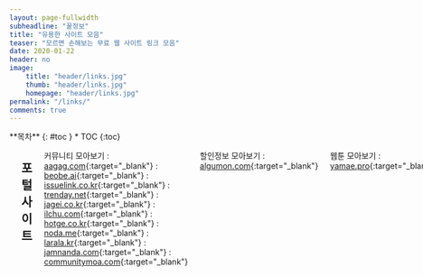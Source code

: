 ```yaml
---
layout: page-fullwidth
subheadline: "꿀정보"
title: "유용한 사이트 모음"
teaser: "모르면 손해보는 무료 웹 사이트 링크 모음"
date: 2020-01-22
header: no
image:
    title: "header/links.jpg"
    thumb: "header/links.jpg"
    homepage: "header/links.jpg"
permalink: "/links/"
comments: true
---
```

<div class="row">
<div class="medium-4 medium-push-8 columns" markdown="1">
<div class="panel radius" markdown="1">
**목차**
{: #toc }
*  TOC
{:toc}
</div>
</div><!-- /.medium-4.columns -->



<div class="medium-8 medium-pull-4 columns" markdown="1">

---
## 포털 사이트

커뮤니티 모아보기
: [aagag.com](https://aagag.com/mirror/){:target="_blank"}
: [beobe.ai](https://beobe.ai/){:target="_blank"}
: [issuelink.co.kr](https://www.issuelink.co.kr/community/listview){:target="_blank"}
: [trenday.net](http://trenday.net/main/all){:target="_blank"}
: [jagei.co.kr](http://www.jagei.co.kr/){:target="_blank"}
: [ilchu.com](http://www.ilchu.com/){:target="_blank"}
: [hotge.co.kr](http://m.hotge.co.kr/){:target="_blank"}
: [noda.me](http://noda.me/){:target="_blank"}
: [larala.kr](http://larala.kr/){:target="_blank"}
: [jamnanda.com](https://www.jamnanda.com/commbest){:target="_blank"}
: [communitymoa.com](http://www.communitymoa.com/moa/community){:target="_blank"}

할인정보 모아보기
: [algumon.com](https://algumon.com/){:target="_blank"}

웹툰 모아보기
: [yamae.pro](https://www.yamae.pro/){:target="_blank"}

소셜 북마크 서비스
: [mar.gar.in](http://mar.gar.in/){:target="_blank"}

시작 페이지 서비스
: [trand.co.kr](http://www.trand.co.kr/){:target="_blank"}

뉴스 모아보기
: [newspaper.co.kr](http://www.newspaper.co.kr){:target="_blank"}







---
## 정보 사이트

할인 정보
: [ppomppu.co.kr/zboard/zboard.php?id=ppomppu](http://www.ppomppu.co.kr/zboard/zboard.php?id=ppomppu){:target="_blank"}
: [clien.net/service/board/jirum](https://www.clien.net/service/board/jirum){:target="_blank"}
: [bbs.ruliweb.com/market/board/1020](http://bbs.ruliweb.com/market/board/1020){:target="_blank"}
: [slrclub.com/bbs/zboard.php?id=marketinfo](http://www.slrclub.com/bbs/zboard.php?id=marketinfo){:target="_blank"}
: [coolenjoy.kr/bbs/jirum](http://coolenjoy.kr/bbs/jirum){:target="_blank"}
: [quasarzone.co.kr/bbs/board.php?bo_table=qb_saleinfo](https://quasarzone.co.kr/bbs/board.php?bo_table=qb_saleinfo){:target="_blank"}
: [threppa.com/bbs/board.php?bo_table=0209](https://threppa.com/bbs/board.php?bo_table=0209){:target="_blank"}
: [city.kr/ln](http://www.city.kr/ln){:target="_blank"}
: [dealbada.com/bbs/board.php?bo_table=deal_domestic](http://www.dealbada.com/bbs/board.php?bo_table=deal_domestic){:target="_blank"}
: [eomisae.co.kr/fs](http://eomisae.co.kr/fs){:target="_blank"}
: [fmkorea.com/hotdeal](https://www.fmkorea.com/hotdeal){:target="_blank"}
: [ajpeople.com/bbs/board.php?bo_table=hotdeal](http://www.ajpeople.com/bbs/board.php?bo_table=hotdeal){:target="_blank"}

아파트 실거래 비교
: [hogangnono.com](https://hogangnono.com/){:target="_blank"}
: [dot1.kr](http://www.dot1.kr/){:target="_blank"}

노하우 위키
: [wikihow.com](https://ko.wikihow.com/){:target="_blank"}

스팸 전화번호 조회
: [missed-call.com](http://www.missed-call.com/){:target="_blank"}

사기피해사례 검색
: [thecheat.co.kr](https://thecheat.co.kr/){:target="_blank"}

짧은 주소의 원래주소 조회
: [wepplication.github.io/tools/longUrl](https://wepplication.github.io/tools/longUrl/){:target="_blank"}

웹호스팅 가격비교
: [sansting.com](http://www.sansting.com/home){:target="_blank"}

보험 비교
: [e-insmarket.or.kr](http://www.e-insmarket.or.kr){:target="_blank"}

Java 커뮤니티
: [okky.kr](http://okky.kr){:target="_blank"}

안드로이드 커뮤니티
: [androidpub.com](http://www.androidpub.com){:target="_blank"}

.Net 커뮤니티
: [devpia.com](http://www.devpia.com){:target="_blank"}

PHP 커뮤니티
: [phpschool.com](http://phpschool.com){:target="_blank"}

불법 주차 단속 알림 시스템
: [parkingsms.wizshot.com](http://parkingsms.wizshot.com/){:target="_blank"}

자동차 리콜 알림
: [car.go.kr](http://www.car.go.kr/){:target="_blank"}

뭔지 모르는 알약 정보 찾기
: [pharm.or.kr](http://www.pharm.or.kr/search/drugidfy/search.asp){:target="_blank"}




---
## 도구 사이트

#### 이미지 관련

온라인 포토샵
: [photopea.com](https://www.photopea.com/){:target="_blank"}
: [pixlr.com](https://www.pixlr.com/editor/){:target="_blank"}
: [sumopaint.com](https://www.sumopaint.com/paint/){:target="_blank"}
: [befunky.com](https://www.befunky.com/create/){:target="_blank"}

이미지용량 줄이기
: [jpegmini.com](https://www.jpegmini.com/){:target="_blank"}
: [compressnow.com](https://compressnow.com/){:target="_blank"}
: [jpeg-optimizer.com](http://jpeg-optimizer.com/){:target="_blank"}
: [compresspng.com](https://compresspng.com/){:target="_blank"}
: [tinypng.com](https://tinypng.com/){:target="_blank"}

이미지 자르기
: [postcron.com/image-splitter/](https://postcron.com/image-splitter/){:target="_blank"}
: [fengyuanchen.github.io/photo-editor/](https://fengyuanchen.github.io/photo-editor/){:target="_blank"}

이미지 합치기
: [bbom.org/tools/](http://bbom.org/tools/){:target="_blank"}

이미지 배경제거
: [burner.bonanza.com](https://burner.bonanza.com/){:target="_blank"}
: [clippingmagic.com](https://clippingmagic.com/){:target="_blank"}
: [remove.bg](https://www.remove.bg/){:target="_blank"}

그림 자동 채색
: [paintschainer.preferred.tech](http://paintschainer.preferred.tech){:target="_blank"}

이미지 해상도 업스케일링
: [waifu2x.udp.jp](http://waifu2x.udp.jp/index.ko.html){:target="_blank"}

사진에서 얼굴 검출해 모자이크
: [facepixelizer.com](https://www.facepixelizer.com/){:target="_blank"}

gif 생성 / gif에서 이미지 추출
: [wepplication.github.io/tools/aniGifGen](https://wepplication.github.io/tools/aniGifGen/){:target="_blank"}

gif 생성, 크기조정, 자르기, 글씨넣기, 쪼개기
: [ezgif.com](https://ezgif.com/){:target="_blank"}

웹페이지 이미지 한번에 저장
: [imagecyborg.com](https://imagecyborg.com/){:target="_blank"}

흑백 이미지 칼라로 변경
: [colorize.dev.kaisou.misosi.ru](https://colorize.dev.kaisou.misosi.ru/){:target="_blank"}

이미지에에서 칼라 팔레트 추출
: [cssdrive.com/imagepalette](http://www.cssdrive.com/imagepalette/){:target="_blank"}

이미지에서 텍스트 추출
: [i2ocr.com](http://www.i2ocr.com/){:target="_blank"}
: [ocr.retia.co.kr](https://ocr.retia.co.kr){:target="_blank"}
: [newocr.com](https://www.newocr.com/){:target="_blank"}

로고 생성
: [flamingtext.com](http://www.flamingtext.com/){:target="_blank"}




#### 개발 관련

아이콘 생성
: [convertico.com](https://convertico.com/){:target="_blank"}

파비콘 생성
: [favicon-generator.org](https://www.favicon-generator.org/){:target="_blank"}

반응형 웹사이트 테스트
: [troy.labs.daum.net](http://troy.labs.daum.net/){:target="_blank"}

HTML 문자참조표
: [wepplication.github.io/tools/htmlCodes](https://wepplication.github.io/tools/htmlCodes/){:target="_blank"}

아스키코드표
: [wepplication.github.io/tools/asciiCodes](https://wepplication.github.io/tools/asciiCodes/){:target="_blank"}

HTML 색상표
: [wepplication.github.io/tools/colorPicker](https://wepplication.github.io/tools/colorPicker/){:target="_blank"}

이미지 데이타 URL 생성
: [wepplication.github.io/tools/img2Url](https://wepplication.github.io/tools/img2Url/){:target="_blank"}

문서 틀린점 비교
: [wepplication.github.io/tools/compareDoc](https://wepplication.github.io/tools/compareDoc/){:target="_blank"}

HTML/JS/CSS/SQL 코드 보기 좋게 변경
: [wepplication.github.io/tools/beautifyCode](https://wepplication.github.io/tools/beautifyCode/){:target="_blank"}

HTML/JS/CSS 코드 압축
: [wepplication.github.io/tools/minifyCode](https://wepplication.github.io/tools/minifyCode/){:target="_blank"}

URL, HTML, Base32, Base64 인코더/디코더
: [wepplication.github.io/tools/encoder](https://wepplication.github.io/tools/encoder/){:target="_blank"}

해쉬 / 인코딩
: [emn178.github.io/online-tools](http://emn178.github.io/online-tools/index.html){:target="_blank"}

해쉬 / 암호화
: [wepplication.github.io/tools/crypt](https://wepplication.github.io/tools/crypt/){:target="_blank"}

UUID 생성
: [wepplication.github.io/tools/uuidGen](https://wepplication.github.io/tools/uuidGen/){:target="_blank"}

Javascript 키 인풋 테스트
: [wepplication.github.io/tools/keyCode/](https://wepplication.github.io/tools/keyCode/){:target="_blank"}
: [unixpapa.com/js/testkey.html](https://unixpapa.com/js/testkey.html){:target="_blank"}
: [javascript.info/keyboard-events](https://javascript.info/keyboard-events){:target="_blank"}

정규표현식 테스트
: [regexr.com](https://regexr.com/){:target="_blank"}

Java/APK 디컴파일러
: [javadecompilers.com](http://www.javadecompilers.com/){:target="_blank"}

사이트 중국 접속 테스트
: [comparitech.com/privacy-security-tools](https://www.comparitech.com/privacy-security-tools/blockedinchina/){:target="_blank"}

웹개발 도구 모음 (ip조회, 핑테스트, 인코딩, 해싱, 암호화 등등)
: [tool.heyo.me](http://tool.heyo.me/){:target="_blank"}

더미 이미지 생성
: [gifpng.com](http://www.gifpng.com/?language=ko){:target="_blank"}
: [placeholder.com](https://placeholder.com/){:target="_blank"}

언어별 API 모음
: [overapi.com](http://overapi.com/){:target="_blank"}

언어별 코드 실행
: [compileonline.com](http://www.compileonline.com/){:target="_blank"}

HTML5 지원현황
: [html5test.com](https://html5test.com/){:target="_blank"}

HTML 소스보기
: [wepplication.github.io/tools/htmlViewer/](https://wepplication.github.io/tools/htmlViewer/){:target="_blank"}

그림 그려서 HTML 코드 만들기
: [sketch2code.azurewebsites.net](https://sketch2code.azurewebsites.net){:target="_blank"}



#### 기타

특수문자 모음
: [wepplication.github.io/tools/charMap](https://wepplication.github.io/tools/charMap/){:target="_blank"}

외부/내부 IP조회
: [wepplication.github.io/tools/ipconfig](https://wepplication.github.io/tools/ipconfig/){:target="_blank"}

외부 IP 조회
: [ipipipip.net](https://www.ipipipip.net/){:target="_blank"}
: [findip.kr](http://www.findip.kr/){:target="_blank"}
: [mylocation.co.kr](http://mylocation.co.kr/){:target="_blank"}

인터넷 아카이브(웹 사이트 과거 모습 보기)
: [web.archive.org](https://web.archive.org/){:target="_blank"}
: [archive.is](https://archive.is/){:target="_blank"}

온라인 시계 (알람, 타이머, 스톱워치, 세계시간)
: [vclock.kr](https://vclock.kr/){:target="_blank"}

마인드 맵
: [mind42.com](https://mind42.com/){:target="_blank"}

일회용 이메일
: [guerrillamail.com](http://www.guerrillamail.com/ko){:target="_blank"}
: [expirebox.com](https://expirebox.com/){:target="_blank"}
: [incognitomail.com](http://www.incognitomail.com/){:target="_blank"}
: [maildrop.cc](https://maildrop.cc/){:target="_blank"}
: [yopmail.com](http://www.yopmail.com/){:target="_blank"}

한국어 맞춤법 검사기
: [speller.cs.pusan.ac.kr](http://speller.cs.pusan.ac.kr/){:target="_blank"}
: [alldic.daum.net/grammar_checker.do](http://alldic.daum.net/grammar_checker.do){:target="_blank"}

글자수 세기 / 맞춤법 검사기
: [saramin.co.kr/zf_user/tools/character-counter](http://www.saramin.co.kr/zf_user/tools/character-counter){:target="_blank"}

글자수 세기
: [wepplication.github.io/tools/charCounter](https://wepplication.github.io/tools/charCounter/){:target="_blank"}

한영타 변환기
: [wepplication.github.io/tools/eng2Kor](https://wepplication.github.io/tools/eng2Kor/){:target="_blank"}

웹 메모장
: [protectedtext.com](https://www.protectedtext.com/){:target="_blank"}
: [noteapp.com](https://noteapp.com/){:target="_blank"}

웹 그림판
: [mrdoob.com/projects/harmony](https://mrdoob.com/projects/harmony/){:target="_blank"}

게시판 HTML코드 생성
: [wepplication.github.io/tools/webEditor](https://wepplication.github.io/tools/webEditor/){:target="_blank"}

랜섬웨어 무료 복구
: [nomoreransom.org](https://www.nomoreransom.org/ko/index.html){:target="_blank"}

PDF 변환
: [allinpdf.com](https://allinpdf.com/intro){:target="_blank"}
: [smallpdf.com](https://smallpdf.com/kr){:target="_blank"}

파일 포맷 변환
: [convertfiles.com](http://www.convertfiles.com/){:target="_blank"}

EML 뷰어
: [wepplication.github.io/tools/emlViewer](https://wepplication.github.io/tools/emlViewer/){:target="_blank"}

PDF등으로 ebook 생성
: [toepub.com](https://toepub.com/ko/){:target="_blank"}

SMI->SRT 자막 변환 / 자막 싱크 조절
: [wepplication.github.io/tools/smi2Srt](https://wepplication.github.io/tools/smi2Srt/){:target="_blank"}

문자 음성으로 읽기
: [wepplication.github.io/tools/tts](https://wepplication.github.io/tools/tts/){:target="_blank"}

말하는거 문자로 받아 적기
: [wepplication.github.io/tools/stt](https://wepplication.github.io/tools/stt/){:target="_blank"}

파일 저장소
: [mediafire.com](https://www.mediafire.com/){:target="_blank"}
: [imgbox.com](https://imgbox.com/){:target="_blank"}
: [sendvid.com](https://sendvid.com/){:target="_blank"}

일회용 파일공유
: [justbeamit.com](https://www.justbeamit.com/){:target="_blank"}
: [dropjiffy.com](https://www.dropjiffy.com/){:target="_blank"}
: [sendtransfer.com](https://www.sendtransfer.com/){:target="_blank"}

패스워드 만들기
: [passwordchart.com](http://passwordchart.com/){:target="_blank"}

온라인 문서 번역
: [onlinedoctranslator.com](https://www.onlinedoctranslator.com/){:target="_blank"}

모니터 무결점 테스트
: [monitor.co.kr](http://www.monitor.co.kr/){:target="_blank"}

인터넷 속도측정
: [speedtest.net](https://www.speedtest.net/ko){:target="_blank"}
: [fast.com](https://fast.com/ko/){:target="_blank"}

로또번호 생성기
: [wepplication.github.io/tools/lottoNumGen](https://wepplication.github.io/tools/lottoNumGen/){:target="_blank"}
: [kor.pe.kr/util/4/lotto](http://kor.pe.kr/util/4/lotto/){:target="_blank"}
: [okojj.com/apps/lotto.php](http://www.okojj.com/apps/lotto.php){:target="_blank"}
: [lotto.gobest.co.kr/lott6-0.php](http://lotto.gobest.co.kr/lott6-0.php){:target="_blank"}

전광판 만들기
: [wigflip.com/signbot](http://wigflip.com/signbot/){:target="_blank"}

오디오 자르기
: [mp3cut.net](https://mp3cut.net/ko/){:target="_blank"}

오디오/비디오 포맷 변환기
: [media.io](https://www.media.io/kp/){:target="_blank"}

회로 설계, 시뮬레이션
: [circuitlab.com](https://www.circuitlab.com/editor/){:target="_blank"}

토렌트 magnet -> .torrent 변환
: [grep.kr/magnet](https://grep.kr/magnet/){:target="_blank"}
: [magnet2torrent.com](http://magnet2torrent.com/){:target="_blank"}

tv 보기
: [hdtv.im](http://hdtv.im/){:target="_blank"}

중국 번체자 > 간체자 변환
: [ltool.net](https://www.ltool.net/chinese_traditional_characters_to_simplified_converter_in_korean.php){:target="_blank"}

짧은 url 주소 만들기
: [bitly.com](https://bitly.com/){:target="_blank"}

매직아이 생성
: [wepplication.github.io/tools/magicEyeGen](https://wepplication.github.io/tools/magicEyeGen/){:target="_blank"}

서버 시간 확인
: [time.navyism.com](https://time.navyism.com/){:target="_blank"}
: [timecker.com](http://timecker.com){:target="_blank"}
: [poitime.com](http://poitime.com/){:target="_blank"}

바코드/QR코드 생성
: [wepplication.github.io/tools/barcodeGen](https://wepplication.github.io/tools/barcodeGen/){:target="_blank"}
: [free-barcode-generator.net](https://www.free-barcode-generator.net/){:target="_blank"}
: [terryburton.co.uk](https://www.terryburton.co.uk/barcodewriter/generator/){:target="_blank"}

QR코드 생성
: [qr.ioi.tw](https://qr.ioi.tw/ko/){:target="_blank"}

웹 바코드/QR코드 스캐너
: [wepplication.github.io/tools/barcodeScanner](https://wepplication.github.io/tools/barcodeScanner/){:target="_blank"}

웹 손전등
: [wepplication.github.io/tools/flashlight](https://wepplication.github.io/tools/flashlight/){:target="_blank"}

아스키아트 생성
: [wepplication.github.io/tools/asciiArtGen](https://wepplication.github.io/tools/asciiArtGen/){:target="_blank"}
: [patorjk.com/software/taag](http://patorjk.com/software/taag){:target="_blank"}

파일 MD5 체크섬 확인
: [wepplication.github.io/tools/fileChecksum](https://wepplication.github.io/tools/fileChecksum/){:target="_blank"}

자동화 서비스
: [ifttt.com](https://ifttt.com/){:target="_blank"}

우편번호/주소 조회
: [wepplication.github.io/tools/postcode](https://wepplication.github.io/tools/postcode/){:target="_blank"}

길찾기 서비스
: [map.naver.com/index.nhn?menu=route](https://map.naver.com/index.nhn?menu=route){:target="_blank"}
: [map.daum.net/?target=car](http://map.daum.net/?target=car){:target="_blank"}
: [google.co.kr/maps](https://www.google.co.kr/maps/dir///data=!3m1!4b1!4m2!4m1!3e3?hl=ko){:target="_blank"}

번역 서비스
: [translate.google.co.kr](https://translate.google.co.kr/?hl=ko){:target="_blank"}
: [papago.naver.com](https://papago.naver.com/){:target="_blank"}
: [translate.kakao.com](https://translate.kakao.com/){:target="_blank"}
: [bing.com/translator](https://www.bing.com/translator/){:target="_blank"}
: [better-translator.com](http://better-translator.com/){:target="_blank"}
: [acidsound.github.io/transplus](https://acidsound.github.io/transplus/){:target="_blank"}

구글 캘린더 음력 등록
: [googlelunar.cpueblo.com](http://googlelunar.cpueblo.com/){:target="_blank"}

이미지 검색
: [google.com/imghp](https://www.google.com/imghp?hl=ko&tab=wi){:target="_blank"}
: [tineye.com](https://www.tineye.com/){:target="_blank"}

한자 필기 검색
: [hanja.dict.naver.com](https://hanja.dict.naver.com/){:target="_blank"}

순서도(플로우 차트), 네트워크 구성도 다이어 그램 그리기
: [go.gliffy.com/go/html5/launch](https://go.gliffy.com/go/html5/launch){:target="_blank"}

주소변경 원클릭 서비스(은행, 카드, 보험)
: [ktmoving.com](http://www.ktmoving.com/){:target="_blank"}


---
## 심심풀이 사이트

무료 운세
: [shinhan.haezone.com](http://shinhan.haezone.com/inSaju.asp){:target="_blank"}

온라인 낙서
: [drawball.com](http://www.drawball.com/){:target="_blank"}

이름 풀이
: [yuksul.com/saju/free_name.html](http://www.yuksul.com/saju/free_name.html){:target="_blank"}

꿈 해몽
: [insidedream.net](http://insidedream.net/){:target="_blank"}

스무고개
: [kr.akinator.com](https://kr.akinator.com/){:target="_blank"}

아이큐 테스트
: [arealme.com/iq](https://www.arealme.com/iq/ko/){:target="_blank"}
: [memorado.org/iqtest](http://memorado.org/iqtest){:target="_blank"}
: [iqtest.kr](http://www.iqtest.kr/){:target="_blank"}
: [iqtest.so](http://iqtest.so/){:target="_blank"}

성격 유형 검사
: [16personalities.com](https://www.16personalities.com/ko){:target="_blank"}

퍼즐 / 미로 출력
: [krazydad.com](https://krazydad.com/){:target="_blank"}

타자 연습
: [김타자.kr](https://xn--4k0b139bupg.kr/){:target="_blank"}


---
## 학습 사이트

#### 자격증

기출문제
: [gunsys.com](http://www.gunsys.com/gunsystem_pilgi.htm){:target="_blank"}
: [comcbt.com](http://www.comcbt.com/){:target="_blank"}
: [munjebank.net](http://www.munjebank.net/){:target="_blank"}


#### 공모전/경진대회

국내 공모전
: [gongmo.incruit.com/](http://gongmo.incruit.com/){:target="_blank"}
: [detizen.net](http://www.detizen.net/contest/){:target="_blank"}
: [contest.jobkorea.co.kr](http://contest.jobkorea.co.kr/Contest/List){:target="_blank"}
: [thinkuniv.com](http://www.thinkuniv.com/sub/sub01.asp){:target="_blank"}


#### 교육

IT 교육/세미나
: [sharedit.co.kr](https://www.sharedit.co.kr/seminars){:target="_blank"}

무료 교육/강연
: [seminarmessenger.com](http://www.seminarmessenger.com/bbs/board.php?bo_table=01_06){:target="_blank"}
: [edwith.org](https://www.edwith.org/){:target="_blank"}

공개SW 행사안내
: [oss.kr](https://www.oss.kr/event){:target="_blank"}

국내 IT 컨퍼런스 일정
: [zetawiki.com](https://zetawiki.com/wiki/%EB%B6%84%EB%A5%98:IT_%EC%BB%A8%ED%8D%BC%EB%9F%B0%EC%8A%A4){:target="_blank"}

프로그래밍 문제풀이
: [codingdojang.com](http://codingdojang.com/){:target="_blank"}
: [acmicpc.net](https://www.acmicpc.net/){:target="_blank"}
: [programmers.co.kr](https://programmers.co.kr/){:target="_blank"}
: [algospot.com](https://algospot.com/judge/problem/list/){:target="_blank"}
: [jungol.co.kr](http://www.jungol.co.kr/){:target="_blank"}
: [judge.lavida.us](http://judge.lavida.us/){:target="_blank"}

소셜 강좌 사이트
: [opentutorials.org](https://opentutorials.org/){:target="_blank"}

대학 공개 강의
: [kocw.net](http://www.kocw.net/){:target="_blank"}

C언어 강좌
: [modoocode.com](https://modoocode.com/){:target="_blank"}

프로그래밍 강좌(생활코딩)
: [opentutorials.org/course/1](https://opentutorials.org/course/1){:target="_blank"}



---
## 취업 사이트

아르바이트
: [alba.co.kr](http://www.alba.co.kr/){:target="_blank"}
: [albamon.com](https://www.albamon.com/){:target="_blank"}

채용 정보
: [jobkorea.co.kr](https://www.jobkorea.co.kr/){:target="_blank"}
: [saramin.co.kr](https://www.saramin.co.kr){:target="_blank"}
: [work.go.kr](http://m.work.go.kr/){:target="_blank"}
: [incruit.com](https://www.incruit.com/){:target="_blank"}

공공기관 채용정보
: [job.alio.go.kr](https://job.alio.go.kr/){:target="_blank"}

기업 정보 (연봉, 후기 등)
: [jobplanet.co.kr](https://www.jobplanet.co.kr/){:target="_blank"}
: [kreditjob.com](https://kreditjob.com/){:target="_blank"}
: [dsum.co](https://www.dsum.co/){:target="_blank"}



---
## 게임 사이트

#### 싱글플레이

플래피 버드
: [ellisonleao.github.io/clumsy-bird](http://ellisonleao.github.io/clumsy-bird/){:target="_blank"}

2048
: [play2048.co](https://play2048.co/){:target="_blank"}

네모네모로직
: [nemonemologic.com](http://nemonemologic.com/){:target="_blank"}

Transport Tycoon Deluxe
: [epicport.com/en/ttd](http://epicport.com/en/ttd){:target="_blank"}

Caesar III
: [epicport.com/en/caesar3](http://epicport.com/en/caesar3){:target="_blank"}

Dune 2
: [epicport.com/en/dune2](http://epicport.com/en/dune2){:target="_blank"}

X-COM: UFO Defense
: [epicport.com/en/xcom](http://epicport.com/en/xcom){:target="_blank"}

DOS 게임 라이브러리
: [bit.ly/1yuo1Tm](https://archive.org/details/softwarelibrary_msdos_games/v2){:target="_blank"}

웹브라우저 게임 모음
: [bitplay.co](http://bitplay.co/){:target="_blank"}

HTML5 게임 모음
: [publishers.softgames.com](https://publishers.softgames.com/){:target="_blank"}

플래쉬 게임 모음
: [flashgames.tistory.com](https://flashgames.tistory.com/){:target="_blank"}

1024바이트 javascript 게임 개발 대회 게임들
: [js13kgames.com](https://js13kgames.com){:target="_blank"}





#### 멀티플레이

세포 키우기
: [agar.io](https://agar.io/){:target="_blank"}

지렁이 키우기
: [slither.io](http://slither.io/){:target="_blank"}

탱크 키우기
: [diep.io](http://diep.io/){:target="_blank"}

싱크홀 키우기
: [hole-io.com](https://hole-io.com/){:target="_blank"}

땅따먹기
: [paper-io.com](http://paper-io.com/){:target="_blank"}
: [splix.io](http://splix.io/){:target="_blank"}

보드게임 모음
: [boardgamearena.com](https://ko.boardgamearena.com/){:target="_blank"}
: [playok.com](https://www.playok.com/){:target="_blank"}

끝말잇기 온라인
: [kkutu.io](https://kkutu.io){:target="_blank"}

브루탈 매니아
: [crazygames.com/game/brutalmania-io](https://www.crazygames.com/game/brutalmania-io){:target="_blank"}

배틀로얄
: [miniroyale2.io](https://miniroyale2.io/){:target="_blank"}

헬리콥터 키우기
: [copter.io](http://copter.io/){:target="_blank"}

2D 배틀 그라운드
: [surviv.io](http://surviv.io){:target="_blank"}




---
## 자료 사이트

무료 이미지
: [pexels.com](https://www.pexels.com/){:target="_blank"}
: [unsplash.com](https://unsplash.com/){:target="_blank"}
: [pixabay.com](https://pixabay.com/ko/){:target="_blank"}

무료 영상
: [mazwai.com](https://mazwai.com){:target="_blank"}

유료화된 프로그램 마지막 프리웨어 찾는곳
: [321download.com](http://www.321download.com/LastFreeware/){:target="_blank"}

무료 글꼴
: [안심 글꼴파일서비스](https://gongu.copyright.or.kr/freeFontEvent.html){:target="_blank"}
: [blog.naver.com/wosr1](https://blog.naver.com/PostList.nhn?blogId=wosr1&categoryNo=63){:target="_blank"}
: [리디바탕체](https://www.ridicorp.com/branding/fonts/ridibatang/){:target="_blank"}
: [배달의민족 무료글꼴](https://woowahan.com/#/fonts){:target="_blank"}
: [네이버 나눔손글씨](https://clova.ai/handwriting/){:target="_blank"}
: [네이버 나눔글꼴](http://hangeul.naver.com/2017/nanum){:target="_blank"}
: [빙그레 서체](http://www.bingfont.co.kr/bingfont.html){:target="_blank"}
: [쿠키런 글꼴](https://www.cookierunfont.com){:target="_blank"}
: [GS칼텍스 독립서체](https://gscaltexmediahub.com/campaign/the-energy-of-independence-fighters-2/){:target="_blank"}
: [디자인210 ON 서체](https://www.oning.co.kr/onlooking){:target="_blank"}
: [어비폰트](http://uhbeefont.com/){:target="_blank"}
: [카페24 무료폰트](https://echosting.cafe24.com/Campaign/?url=Cafe24freefonts){:target="_blank"}
: [여기어때 잘난체](https://www.goodchoice.kr/font){:target="_blank"}
: [야놀자 야체](http://yanolja.in/ko/yafont/){:target="_blank"}
: [중고나라 중나좋체](http://joonggonara.co/about.html){:target="_blank"}

무료 게임 소스코드
: [archive.org/details/gamesourcecode](https://archive.org/details/gamesourcecode){:target="_blank"}




---
## 돈버는 사이트

AI 기계학습 데이터 작업
: [crowdworks.kr](http://www.crowdworks.kr/){:target="_blank"}

설문조사
: [panel.co.kr](https://www.panel.co.kr/user/join/etcpath/?eb=I7KRqSK6rMM9BpIr%2FRgK1Q%3D%3D){:target="_blank"}
: [panelnow.co.kr](http://www.panelnow.co.kr/recommend/r/d388cfc3bdd8d98951de0e937a711961){:target="_blank"}
: [surveylink.co.kr](http://www.surveylink.co.kr){:target="_blank"}



---
</div><!-- /.medium-8.columns -->
</div><!-- /.row -->
